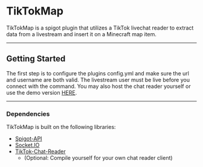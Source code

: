 # TikTokMap

TikTokMap is a spigot plugin that utilizes a TikTok livechat
reader to extract data from a livestream and insert it on 
a Minecraft map item.

***

## Getting Started

The first step is to configure the plugins config.yml and make sure the
url and username are both valid. The livestream user must be live before
you connect with the command. You may also host the chat reader yourself 
or use the demo version [HERE](https://tiktok-chat-reader.zerody.one/).

***

### Dependencies

TikTokMap is built on the following libraries:

* [Spigot-API](https://www.spigotmc.org/wiki/spigot-maven/)
* [Socket.IO](https://github.com/socketio/socket.io-client-java)
* [TikTok-Chat-Reader](https://github.com/zerodytrash/TikTok-Chat-Reader)
  * (Optional: Compile yourself for your own chat reader client)